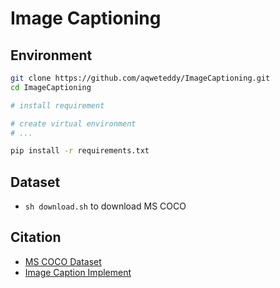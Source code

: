 # Image Captioning

## Environment

```bash
git clone https://github.com/aqweteddy/ImageCaptioning.git
cd ImageCaptioning

# install requirement

# create virtual environment
# ...

pip install -r requirements.txt
```

## Dataset

* `sh download.sh` to download MS COCO
<!-- [download flickr8k](https://drive.google.com/drive/folders/19jGGC1HsJRTpGIzBqA7OyO3Z-SxSFQQS?usp=sharing) -->

## Citation

* [MS COCO Dataset](https://github.com/cocodataset/cocoapi)
* [Image Caption Implement](https://github.com/yunjey/pytorch-tutorial/blob/master/tutorials/03-advanced/image_captioning)